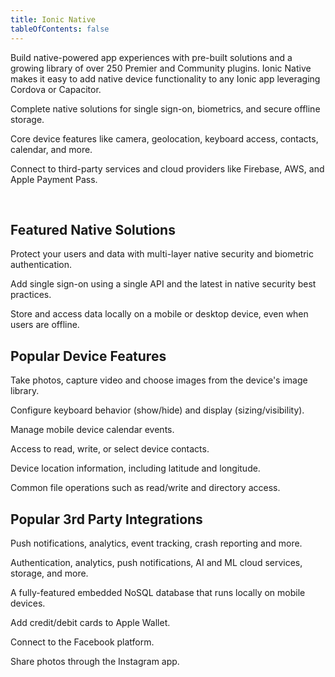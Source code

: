 ```yaml
---
title: Ionic Native
tableOfContents: false
---
```


<p class='intro'>Build native-powered app experiences with pre-built solutions and a growing library of over 250 Premier and Community plugins. Ionic Native makes it easy to add native device functionality to any Ionic app leveraging Cordova or Capacitor.</p>

<docs-cards class="static-width"> <docs-card size="lg" header="Native solutions" href="/docs/enterprise/solutions" iconset="/docs/v4/assets/icons/face-id.png,/docs/v4/assets/icons/touch-id.png,/docs/v4/assets/icons/auth0.png,/docs/v4/assets/icons/active-directory.png"> 

Complete native solutions for single sign-on, biometrics, and secure offline storage.</docs-card> <docs-card size="lg" header="Core Device Features" href="/docs/native#popular-device-features" iconset="/docs/v4/assets/icons/camera.png,/docs/v4/assets/icons/geolocation.png,/docs/v4/assets/icons/file.png,/docs/v4/assets/icons/keyboard.png"> 

Core device features like camera, geolocation, keyboard access, contacts, calendar, and more.</docs-card> <docs-card size="lg" header="3rd Party Integrations" href="/docs/native#popular-3rd-party-integrations" iconset="/docs/v4/assets/icons/aws-amplify.png,/docs/v4/assets/icons/firebase.png,/docs/v4/assets/icons/couchbase.png,/docs/v4/assets/icons/apple-pay.png"> 

Connect to third-party services and cloud providers like Firebase, AWS, and Apple Payment Pass.</docs-card> </docs-cards>

<p><br></p>

## Featured Native Solutions

<docs-item-list class="static-width"> <docs-item header="Identity Vault" href="/docs/enterprise/identity-vault" icon="/docs/v4/assets/icons/logo-identity-vault.png" rounded="false"> 

Protect your users and data with multi-layer native security and biometric authentication.</docs-item>

<docs-item header="Auth Connect" href="/docs/enterprise/auth-connect" icon="/docs/v4/assets/icons/logo-auth-connect.png" rounded="false"> 

Add single sign-on using a single API and the latest in native security best practices.</docs-item>

<docs-item header="Secure Storage" href="/docs/enterprise/offline-storage" icon="/docs/v4/assets/icons/logo-offline-storage.png" rounded="false"> 

Store and access data locally on a mobile or desktop device, even when users are offline.</docs-item> </docs-item-list>

## Popular Device Features

<docs-item-list class="static-width"> <docs-item header="Camera" href="/docs/enterprise/camera" icon="/docs/v4/assets/icons/camera.png"> 

Take photos, capture video and choose images from the device's image library.</docs-item>

<docs-item header="Keyboard" href="/docs/enterprise/keyboard" icon="/docs/v4/assets/icons/keyboard.png"> 

Configure keyboard behavior (show/hide) and display (sizing/visibility).</docs-item>

<docs-item header="Calendar" href="/docs/enterprise/calendar" icon="/docs/v4/assets/icons/calendar-icon.png"> 

Manage mobile device calendar events.</docs-item>

<docs-item header="Contacts" href="/docs/enterprise/contacts" icon="/docs/v4/assets/icons/contacts-icon.png"> 

Access to read, write, or select device contacts.</docs-item>

<docs-item header="Geolocation" href="/docs/enterprise/geolocation" icon="/docs/v4/assets/icons/geolocation.png"> 

Device location information, including latitude and longitude.</docs-item>

<docs-item header="File" href="/docs/enterprise/filesystem" icon="/docs/v4/assets/icons/file.png"> 

Common file operations such as read/write and directory access.</docs-item> </docs-item-list>

## Popular 3rd Party Integrations

<docs-item-list class="static-width">

<docs-item header="Firebase" href="/docs/native/firebase" icon="/docs/v4/assets/icons/firebase.png"> 

Push notifications, analytics, event tracking, crash reporting and more.</docs-item>

<docs-item header="AWS Amplify" href="/docs/enterprise/aws-amplify" icon="/docs/v4/assets/icons/aws-amplify.png"> 

Authentication, analytics, push notifications, AI and ML cloud services, storage, and more.</docs-item>

<docs-item header="Couchbase" href="/docs/enterprise/couchbase-lite" icon="/docs/v4/assets/icons/couchbase.png"> 

A fully-featured embedded NoSQL database that runs locally on mobile devices.</docs-item>

<docs-item header="Apple Payment Pass" href="/docs/enterprise/apple-payment-pass" icon="/docs/v4/assets/icons/apple-wallet-icon.png"> 

Add credit/debit cards to Apple Wallet.</docs-item>

<docs-item header="Facebook" href="/docs/native/facebook" icon="/docs/v4/assets/icons/facebook-icon.png"> 

Connect to the Facebook platform.</docs-item>

<docs-item header="Instagram" href="/docs/native/instagram" icon="/docs/v4/assets/icons/instagram-icon.png"> 

Share photos through the Instagram app.</docs-item> </docs-item-list>